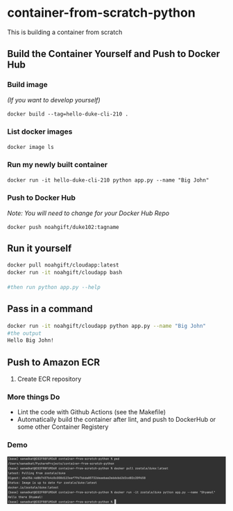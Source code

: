 # container-from-scratch-python
This is building a container from scratch

## Build the Container Yourself and Push to Docker Hub

### Build image
*(If you want to develop yourself)* 

`docker build --tag=hello-duke-cli-210 .`

### List docker images
`docker image ls`

### Run my newly built container

`docker run -it hello-duke-cli-210 python app.py --name "Big John"`

### Push to Docker Hub

*Note:  You will need to change for your Docker Hub Repo*

`docker push noahgift/duke102:tagname`

## Run it yourself

```bash
docker pull noahgift/cloudapp:latest
docker run -it noahgift/cloudapp bash 

#then run python app.py --help
```

## Pass in a command

```bash
docker run -it noahgift/cloudapp python app.py --name "Big John"
#the output
Hello Big John!
```

## Push to Amazon ECR

1.  Create ECR repository


### More things Do

* Lint the code with Github Actions (see the Makefile)
* Automatically build the container after lint, and push to DockerHub or some other Container Registery


### Demo

![img.png](img.png)
